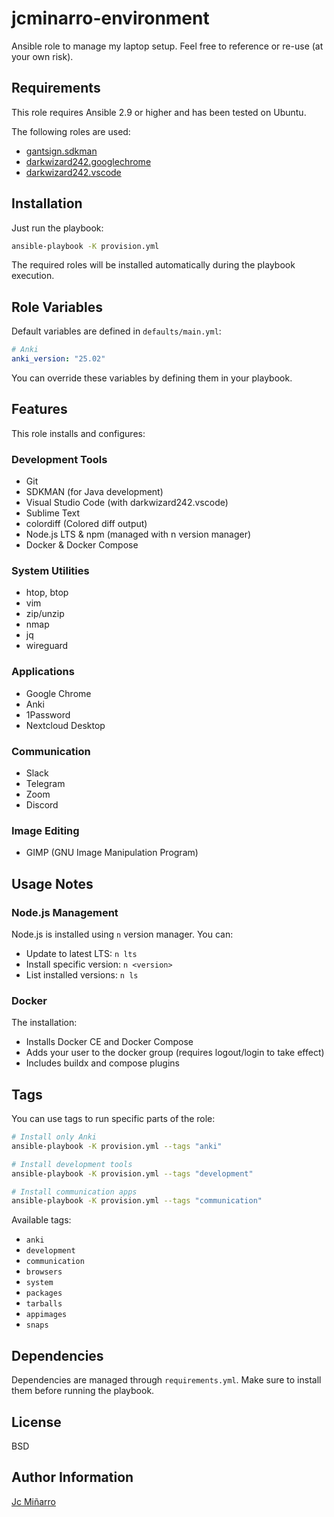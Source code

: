 # jcminarro-environment

Ansible role to manage my laptop setup. Feel free to reference or re-use (at your own risk).

## Requirements

This role requires Ansible 2.9 or higher and has been tested on Ubuntu.

The following roles are used:
- [gantsign.sdkman](https://galaxy.ansible.com/ui/standalone/roles/gantsign/sdkman/documentation/)
- [darkwizard242.googlechrome](https://galaxy.ansible.com/ui/standalone/roles/darkwizard242/googlechrome/)
- [darkwizard242.vscode](https://galaxy.ansible.com/ui/standalone/roles/darkwizard242/vscode/)

## Installation

Just run the playbook:
```bash
ansible-playbook -K provision.yml
```

The required roles will be installed automatically during the playbook execution.

## Role Variables

Default variables are defined in `defaults/main.yml`:

```yaml
# Anki
anki_version: "25.02"
```

You can override these variables by defining them in your playbook.

## Features

This role installs and configures:

### Development Tools
- Git
- SDKMAN (for Java development)
- Visual Studio Code (with darkwizard242.vscode)
- Sublime Text
- colordiff (Colored diff output)
- Node.js LTS & npm (managed with n version manager)
- Docker & Docker Compose

### System Utilities
- htop, btop
- vim
- zip/unzip
- nmap
- jq
- wireguard

### Applications
- Google Chrome
- Anki
- 1Password
- Nextcloud Desktop

### Communication
- Slack
- Telegram
- Zoom
- Discord

### Image Editing
- GIMP (GNU Image Manipulation Program)

## Usage Notes

### Node.js Management
Node.js is installed using `n` version manager. You can:
- Update to latest LTS: `n lts`
- Install specific version: `n <version>`
- List installed versions: `n ls`

### Docker
The installation:
- Installs Docker CE and Docker Compose
- Adds your user to the docker group (requires logout/login to take effect)
- Includes buildx and compose plugins

## Tags

You can use tags to run specific parts of the role:

```bash
# Install only Anki
ansible-playbook -K provision.yml --tags "anki"

# Install development tools
ansible-playbook -K provision.yml --tags "development"

# Install communication apps
ansible-playbook -K provision.yml --tags "communication"
```

Available tags:
- `anki`
- `development`
- `communication`
- `browsers`
- `system`
- `packages`
- `tarballs`
- `appimages`
- `snaps`

## Dependencies

Dependencies are managed through `requirements.yml`. Make sure to install them before running the playbook.

## License

BSD

## Author Information

[Jc Miñarro](https://github.com/JcMinarro)

